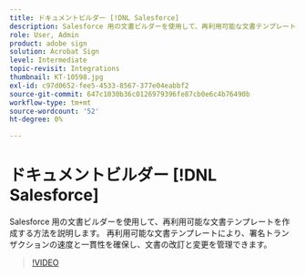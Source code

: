 ```yaml
---
title: ドキュメントビルダー [!DNL Salesforce]
description: Salesforce 用の文書ビルダーを使用して、再利用可能な文書テンプレートを作成する方法を説明します。
role: User, Admin
product: adobe sign
solution: Acrobat Sign
level: Intermediate
topic-revisit: Integrations
thumbnail: KT-10598.jpg
exl-id: c97d0652-fee5-4533-8567-377e04eabbf2
source-git-commit: 647c1030b36c0126979396fe87cb0e6c4b76490b
workflow-type: tm+mt
source-wordcount: '52'
ht-degree: 0%

---
```


# ドキュメントビルダー [!DNL Salesforce]

Salesforce 用の文書ビルダーを使用して、再利用可能な文書テンプレートを作成する方法を説明します。 再利用可能な文書テンプレートにより、署名トランザクションの速度と一貫性を確保し、文書の改訂と変更を管理できます。

>[!VIDEO](https://video.tv.adobe.com/v/3409414?hidetitle=true)
